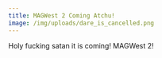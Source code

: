 ```yaml
---
title: MAGWest 2 Coming Atchu!
image: /img/uploads/dare_is_cancelled.png
---
```

Holy fucking satan it is coming! MAGWest 2!
